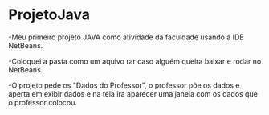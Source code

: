 # ProjetoJava
-Meu primeiro projeto JAVA como atividade da faculdade usando a IDE NetBeans.

-Coloquei a pasta como um aquivo rar caso alguém queira baixar e rodar no NetBeans.

-O projeto pede os "Dados do Professor", o professor põe os dados e aperta em exibir dados e
na tela ira aparecer uma janela com os dados que o professor colocou.
